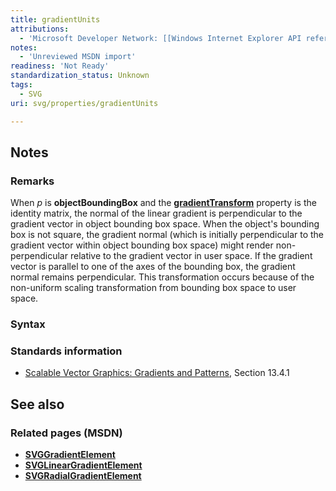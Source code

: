 ```yaml
---
title: gradientUnits
attributions:
  - 'Microsoft Developer Network: [[Windows Internet Explorer API reference](http://msdn.microsoft.com/en-us/library/ie/hh828809%28v=vs.85%29.aspx) Article]'
notes:
  - 'Unreviewed MSDN import'
readiness: 'Not Ready'
standardization_status: Unknown
tags:
  - SVG
uri: svg/properties/gradientUnits

---
```

## <span>Notes</span>

### <span>Remarks</span>

When *p* is **objectBoundingBox** and the [**gradientTransform**](/svg/properties/gradientTransform) property is the identity matrix, the normal of the linear gradient is perpendicular to the gradient vector in object bounding box space. When the object's bounding box is not square, the gradient normal (which is initially perpendicular to the gradient vector within object bounding box space) might render non-perpendicular relative to the gradient vector in user space. If the gradient vector is parallel to one of the axes of the bounding box, the gradient normal remains perpendicular. This transformation occurs because of the non-uniform scaling transformation from bounding box space to user space.

### <span>Syntax</span>

### <span>Standards information</span>

-   [Scalable Vector Graphics: Gradients and Patterns](http://go.microsoft.com/fwlink/p/?linkid=199811), Section 13.4.1

## <span>See also</span>

### <span>Related pages (MSDN)</span>

-   [**SVGGradientElement**](/svg/elements/gradient)
-   [**SVGLinearGradientElement**](/svg/elements/linearGradient)
-   [**SVGRadialGradientElement**](/svg/elements/radialGradient)

